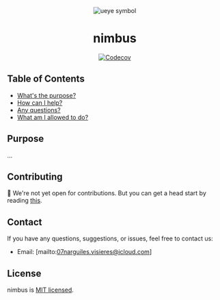 
<div align="center">
    <img 
        src="./assets/images/ueye.symbol.64x64.png"
        alt="ueye symbol"
    />
    <h1>nimbus</h1>
</div>

<div align="center">
    <a href="https://codecov.io/github/hawk-user/ueye">
        <img src="https://codecov.io/github/hawk-user/nimbus/graph/badge.svg?token=C0D9EOXYEZ" alt="Codecov">
    </a>
</div>



## Table of Contents

- [What's the purpose?](#purpose)
- [How can I help?](#contributing)
- [Any questions?](#contact)
- [What am I allowed to do?](#license)

## Purpose

...

## Contributing

👀 We're not yet open for contributions. But you can get a head start by reading [this](https://github.com/hawk-user/nimbus/blob/hogwarts/CODE_OF_CONDUCT.md). 

## Contact

If you have any questions, suggestions, or issues, feel free to contact us:
- Email: [mailto:07narguiles.visieres@icloud.com]

## License

nimbus is [MIT licensed](./LICENSE).